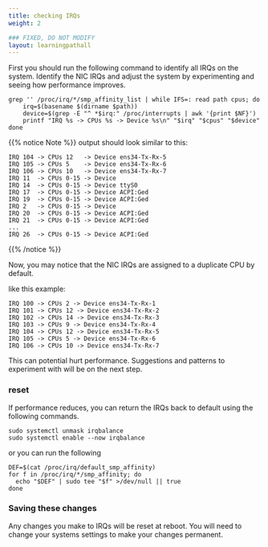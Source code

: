 ```yaml
---
title: checking IRQs
weight: 2

### FIXED, DO NOT MODIFY
layout: learningpathall
---
```


First you should run the following command to identify all IRQs on the system. Identify the NIC IRQs and adjust the system by experimenting and seeing how performance improves.

```
grep '' /proc/irq/*/smp_affinity_list | while IFS=: read path cpus; do
    irq=$(basename $(dirname $path))
    device=$(grep -E "^ *$irq:" /proc/interrupts | awk '{print $NF}')
    printf "IRQ %s -> CPUs %s -> Device %s\n" "$irq" "$cpus" "$device"
done
```


{{% notice Note %}}
output should look similar to this:
```
IRQ 104 -> CPUs 12   -> Device ens34-Tx-Rx-5
IRQ 105 -> CPUs 5    -> Device ens34-Tx-Rx-6
IRQ 106 -> CPUs 10   -> Device ens34-Tx-Rx-7
IRQ 11  -> CPUs 0-15 -> Device
IRQ 14  -> CPUs 0-15 -> Device ttyS0
IRQ 17  -> CPUs 0-15 -> Device ACPI:Ged
IRQ 19  -> CPUs 0-15 -> Device ACPI:Ged
IRQ 2   -> CPUs 0-15 -> Device
IRQ 20  -> CPUs 0-15 -> Device ACPI:Ged
IRQ 21  -> CPUs 0-15 -> Device ACPI:Ged
...
IRQ 26  -> CPUs 0-15 -> Device ACPI:Ged
```
{{% /notice %}}

Now, you may notice that the NIC IRQs are assigned to a duplicate CPU by default.

like this example:
```
IRQ 100 -> CPUs 2 -> Device ens34-Tx-Rx-1
IRQ 101 -> CPUs 12 -> Device ens34-Tx-Rx-2
IRQ 102 -> CPUs 14 -> Device ens34-Tx-Rx-3
IRQ 103 -> CPUs 9 -> Device ens34-Tx-Rx-4
IRQ 104 -> CPUs 12 -> Device ens34-Tx-Rx-5
IRQ 105 -> CPUs 5 -> Device ens34-Tx-Rx-6
IRQ 106 -> CPUs 10 -> Device ens34-Tx-Rx-7
```
This can potential hurt performance. Suggestions and patterns to experiment with will be on the next step.

### reset

If performance reduces, you can return the IRQs back to default using the following commands.

```
sudo systemctl unmask irqbalance
sudo systemctl enable --now irqbalance
```

or you can run the following

```
DEF=$(cat /proc/irq/default_smp_affinity)
for f in /proc/irq/*/smp_affinity; do
  echo "$DEF" | sudo tee "$f" >/dev/null || true
done
```

### Saving these changes

Any changes you make to IRQs will be reset at reboot. You will need to change your systems settings to make your changes permanent.
